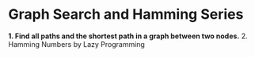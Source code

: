 # Graph Search and Hamming Series

**1. Find all paths and the shortest path in a graph between two nodes.**
2. Hamming Numbers by Lazy Programming
